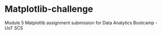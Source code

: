 # Matplotlib-challenge
Module 5 Matplotlib assignment submission for Data Analytics Bootcamp - UoT SCS
